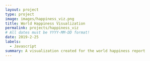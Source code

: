 ```yaml
---
layout: project
type: project
image: images/happiness_viz.png
title: World Happiness Visualization
permalink: projects/happiness_viz
# All dates must be YYYY-MM-DD format!
date: 2019-2-25
labels:
  - Javascript
summary: A visualization created for the world happiness report
---
```



